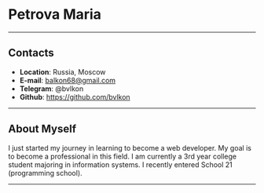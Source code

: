 # Petrova Maria
************************

## Contacts

* **Location**: Russia, Moscow
* **E-mail**: balkon68@gmail.com
* **Telegram**: @bvlkon
* **Github**: https://github.com/bvlkon
************************
## About Myself

I just started my journey in learning to become a web developer. My goal is to become a professional in this field. I am currently a 3rd year college student majoring in information systems. I recently entered School 21 (programming school).
************************